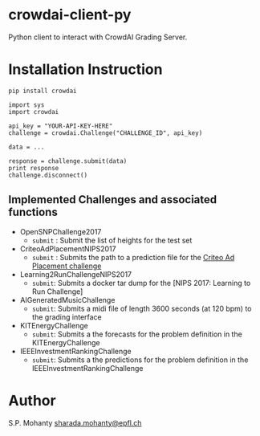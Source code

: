 # crowdai-client-py
Python client to interact with CrowdAI Grading Server.

# Installation Instruction
```
pip install crowdai
```

```
import sys
import crowdai

api_key = "YOUR-API-KEY-HERE"
challenge = crowdai.Challenge("CHALLENGE_ID", api_key)

data = ...

response = challenge.submit(data)
print response
challenge.disconnect()
```

## Implemented Challenges and associated functions

* OpenSNPChallenge2017
  - `submit` :
    Submit the list of heights for the test set
* CriteoAdPlacementNIPS2017
  - `submit` :
    Submits the path to a prediction file for the [Criteo Ad Placement challenge](https://www.crowdai.org/challenges/nips-17-workshop-criteo-ad-placement-challenge)
* Learning2RunChallengeNIPS2017
  - `submit`:
    Submits a docker tar dump for the [NIPS 2017: Learning to Run Challenge]
* AIGeneratedMusicChallenge
  - `submit`:
    Submits a midi file of length 3600 seconds (at 120 bpm) to the grading interface
* KITEnergyChallenge
  - `submit`:
    Submits a the forecasts for the problem definition in the KITEnergyChallenge
* IEEEInvestmentRankingChallenge
  - `submit`:
    Submits a the predictions for the problem definition in the IEEEInvestmentRankingChallenge

# Author
S.P. Mohanty <sharada.mohanty@epfl.ch>
